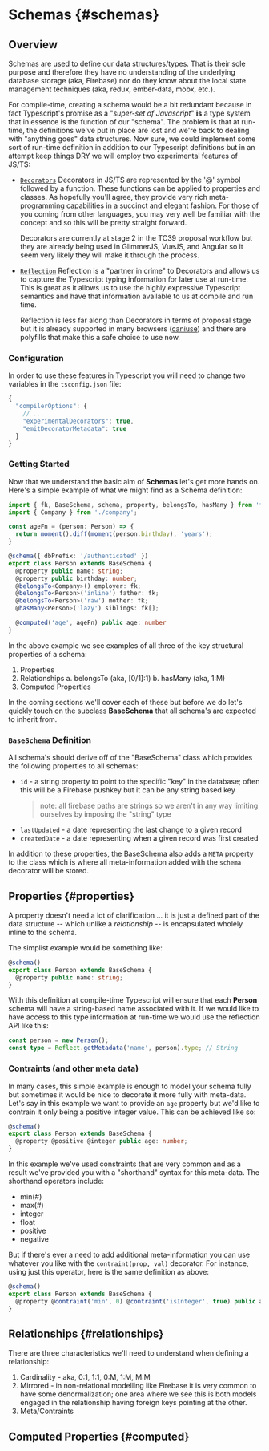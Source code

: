 # Schemas {#schemas}

## Overview
Schemas are used to define our data structures/types. That is their sole purpose and therefore they have no understanding of the underlying database storage (aka, Firebase) nor do they know about the local state management techniques (aka, redux, ember-data, mobx, etc.). 

For compile-time, creating a schema would be a bit redundant because in fact Typescript's promise as a "_super-set of Javascript_" **is** a type system that in essence is the function of our "schema". The problem is that at run-time, the definitions we've put in place are lost and we're back to dealing with "anything goes" data structures. Now sure, we could implement some sort of run-time definition in addition to our Typescript definitions but in an attempt keep things DRY we will employ two experimental features of JS/TS:

- [`Decorators`](https://github.com/tc39/proposal-decorators)
    Decorators in JS/TS are represented by the '@' symbol followed by a function. These functions can be applied to properties and classes. As hopefully you'll agree, they provide very rich meta-programming capabilities in a succinct and elegant fashion. For those of you coming from other languages, you may very well be familiar with the concept and so this will be pretty straight forward.
    
    Decorators are currently at stage 2 in the TC39 proposal workflow but they are already being used in GlimmerJS, VueJS, and Angular so it seem very likely they will make it through the process.
- [`Reflection`](http://www.ecma-international.org/ecma-262/6.0/#sec-reflection)
    Reflection is a "partner in crime" to Decorators and allows us to capture the Typescript typing information for later use at run-time. This is great as it allows us to use the highly expressive Typescript semantics and have that information available to us at compile and run time.

    Reflection is less far along than Decorators in terms of proposal stage but it is already supported in many browsers ([caniuse](http://kangax.github.io/compat-table/es6/#test-Reflect)) and there are polyfills that make this a safe choice to use now. 

### Configuration

In order to use these features in Typescript you will need to change two variables in the `tsconfig.json` file:

```ts
{
  "compilerOptions": {
    // ...
    "experimentalDecorators": true,
    "emitDecoratorMetadata": true
  }
}
```

### Getting Started

Now that we understand the basic aim of **Schemas** let's get more hands on. Here's a simple example of what we might find as a Schema definition:

```ts
import { fk, BaseSchema, schema, property, belongsTo, hasMany } from 'firemodel';
import { Company } from './company';

const ageFn = (person: Person) => {
  return moment().diff(moment(person.birthday), 'years');
}

@schema({ dbPrefix: '/authenticated' })
export class Person extends BaseSchema {
  @property public name: string;
  @property public birthday: number;
  @belongsTo<Company>() employer: fk;
  @belongsTo<Person>('inline') father: fk;
  @belongsTo<Person>('raw') mother: fk;
  @hasMany<Person>('lazy') siblings: fk[];

  @computed('age', ageFn) public age: number
}
```

In the above example we see examples of all three of the key structural properties of a schema:

1. Properties
2. Relationships
    a. belongsTo (aka, [0/1]:1)
    b. hasMany (aka, 1:M)
3. Computed Properties

In the coming sections we'll cover each of these but before we do let's quickly touch on the subclass **BaseSchema** that all schema's are expected to inherit from.



### `BaseSchema` Definition

All schema's should derive off of the "BaseSchema" class which provides the following properties to all schemas:

  - `id` - a string property to point to the specific "key" in the database; often this will be a Firebase pushkey but it can be any string based key
      > note: all firebase paths are strings so we aren't in any way limiting ourselves by imposing the "string" type
  - `lastUpdated` - a date representing the last change to a given record
  - `createdDate` - a date representing when a given record was first created

In addition to these properties, the BaseSchema also adds a `META` property to the class which is where all meta-information added with the `schema` decorator will be stored.
## Properties {#properties}

A property doesn't need a lot of clarification ... it is just a defined part of the data structure -- which unlike a _relationship_ -- is encapsulated wholely inline to the schema.

The simplist example would be something like:

```ts
@schema()
export class Person extends BaseSchema {
  @property public name: string;
}
```

With this definition at compile-time Typescript will ensure that each **Person** schema will have a string-based name associated with it. If we would like to have access to this type information at run-time we would use the reflection API like this:

```ts
const person = new Person();
const type = Reflect.getMetadata('name', person).type; // String
```

### Contraints (and other meta data)

In many cases, this simple example is enough to model your schema fully but sometimes it would be nice to decorate it more fully with meta-data. Let's say in this example we want to provide an `age` property but we'd like to contrain it only being a positive integer value. This can be achieved like so:

```ts
@schema()
export class Person extends BaseSchema {
  @property @positive @integer public age: number;
}
```

In this example we've used constraints that are very common and as a result we've provided you with a "shorthand" syntax for this meta-data. The shorthand operators include:

- min(#)
- max(#)
- integer
- float
- positive
- negative

But if there's ever a need to add additional meta-information you can use whatever you like with the `contraint(prop, val)` decorator. For instance, using just this operator, here is the same definition as above:

```ts
@schema()
export class Person extends BaseSchema {
  @property @contraint('min', 0) @contraint('isInteger', true) public age: number;
}
```

## Relationships {#relationships}
There are three characteristics we'll need to understand when defining a relationship:

1. Cardinality - aka, 0:1, 1:1, 0:M, 1:M, M:M
2. Mirrored - in non-relational modelling like Firebase it is very common to have some denormalization; one area where we see this is both models engaged in the relationship having foreign keys pointing at the other.
3. Meta/Contraints


## Computed Properties {#computed}

